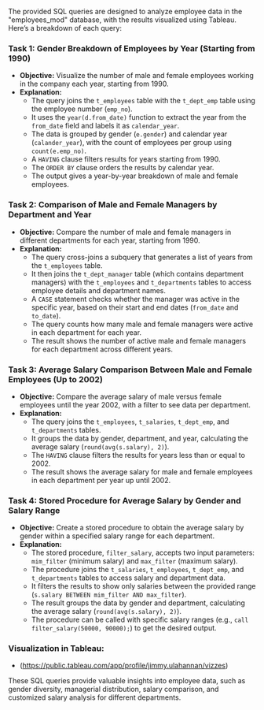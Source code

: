 The provided SQL queries are designed to analyze employee data in the "employees_mod" database, with the results visualized using Tableau. Here’s a breakdown of each query:

### Task 1: Gender Breakdown of Employees by Year (Starting from 1990)
- **Objective:** Visualize the number of male and female employees working in the company each year, starting from 1990.
- **Explanation:** 
  - The query joins the `t_employees` table with the `t_dept_emp` table using the employee number (`emp_no`).
  - It uses the `year(d.from_date)` function to extract the year from the `from_date` field and labels it as `calendar_year`.
  - The data is grouped by gender (`e.gender`) and calendar year (`calander_year`), with the count of employees per group using `count(e.emp_no)`.
  - A `HAVING` clause filters results for years starting from 1990.
  - The `ORDER BY` clause orders the results by calendar year.
  - The output gives a year-by-year breakdown of male and female employees.

### Task 2: Comparison of Male and Female Managers by Department and Year
- **Objective:** Compare the number of male and female managers in different departments for each year, starting from 1990.
- **Explanation:**
  - The query cross-joins a subquery that generates a list of years from the `t_employees` table.
  - It then joins the `t_dept_manager` table (which contains department managers) with the `t_employees` and `t_departments` tables to access employee details and department names.
  - A `CASE` statement checks whether the manager was active in the specific year, based on their start and end dates (`from_date` and `to_date`).
  - The query counts how many male and female managers were active in each department for each year.
  - The result shows the number of active male and female managers for each department across different years.

### Task 3: Average Salary Comparison Between Male and Female Employees (Up to 2002)
- **Objective:** Compare the average salary of male versus female employees until the year 2002, with a filter to see data per department.
- **Explanation:**
  - The query joins the `t_employees`, `t_salaries`, `t_dept_emp`, and `t_departments` tables.
  - It groups the data by gender, department, and year, calculating the average salary (`round(avg(s.salary), 2)`).
  - The `HAVING` clause filters the results for years less than or equal to 2002.
  - The result shows the average salary for male and female employees in each department per year up until 2002.

### Task 4: Stored Procedure for Average Salary by Gender and Salary Range
- **Objective:** Create a stored procedure to obtain the average salary by gender within a specified salary range for each department.
- **Explanation:**
  - The stored procedure, `filter_salary`, accepts two input parameters: `mim_filter` (minimum salary) and `max_filter` (maximum salary).
  - The procedure joins the `t_salaries`, `t_employees`, `t_dept_emp`, and `t_departments` tables to access salary and department data.
  - It filters the results to show only salaries between the provided range (`s.salary BETWEEN mim_filter AND max_filter`).
  - The result groups the data by gender and department, calculating the average salary (`round(avg(s.salary), 2)`).
  - The procedure can be called with specific salary ranges (e.g., `call filter_salary(50000, 90000);`) to get the desired output.

### Visualization in Tableau:
- (https://public.tableau.com/app/profile/jimmy.ulahannan/vizzes)

These SQL queries provide valuable insights into employee data, such as gender diversity, managerial distribution, salary comparison, and customized salary analysis for different departments.
